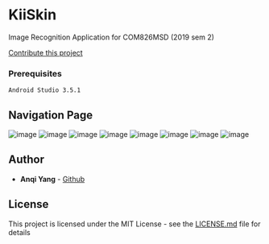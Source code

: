 # KiiSkin

Image Recognition Application for COM826MSD (2019 sem 2)

[Contribute this project](KiiSkin)

### Prerequisites

```
Android Studio 3.5.1
```


## Navigation Page
![image](https://github.com/ankiyang/KiiSkin/blob/master/images/startpage.jpg)
![image](https://github.com/ankiyang/KiiSkin/blob/master/images/reg.jpg)
![image](https://github.com/ankiyang/KiiSkin/blob/master/images/login.jpg)
![image](https://github.com/ankiyang/KiiSkin/blob/master/images/welcom.jpg)
![image](https://github.com/ankiyang/KiiSkin/blob/master/images/photocap.jpg)
![image](https://github.com/ankiyang/KiiSkin/blob/master/images/photoresult.jpg)
![image](https://github.com/ankiyang/KiiSkin/blob/master/images/support.jpg)
![image](https://github.com/ankiyang/KiiSkin/blob/master/images/userprofile.jpg)


## Author

* **Anqi Yang** - [Github](https://github.com/ankiyang)


## License

This project is licensed under the MIT License - see the [LICENSE.md](LICENSE.md) file for details


